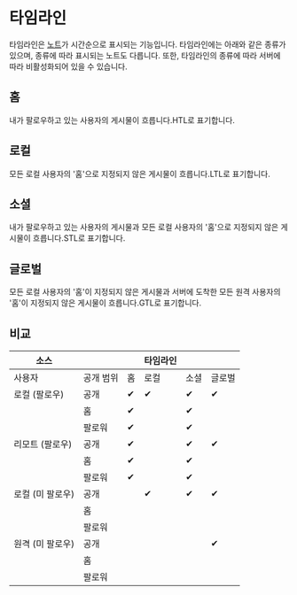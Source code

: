 # 타임라인

타임라인은 [노트](./note)가 시간순으로 표시되는 기능입니다.
타임라인에는 아래와 같은 종류가 있으며, 종류에 따라 표시되는 노트도 다릅니다.
또한, 타임라인의 종류에 따라 서버에 따라 비활성화되어 있을 수 있습니다.

## 홈

내가 팔로우하고 있는 사용자의 게시물이 흐릅니다.HTL로 표기합니다.

## 로컬

모든 로컬 사용자의 '홈'으로 지정되지 않은 게시물이 흐릅니다.LTL로 표기합니다.

## 소셜

내가 팔로우하고 있는 사용자의 게시물과 모든 로컬 사용자의 '홈'으로 지정되지 않은 게시물이 흐릅니다.STL로 표기합니다.

## 글로벌

모든 로컬 사용자의 '홈'이 지정되지 않은 게시물과 서버에 도착한 모든 원격 사용자의 '홈'이 지정되지 않은 게시물이 흐릅니다.GTL로 표기합니다.

## 비교

| 소스                            |       |   | 타임라인 |    |     |
| ----------------------------- | ----- | - | ---- | -- | --- |
| 사용자                           | 공개 범위 | 홈 | 로컬   | 소셜 | 글로벌 |
| 로컬 (팔로우)   | 공개    | ✔ | ✔    | ✔  | ✔   |
|                               | 홈     | ✔ |      | ✔  |     |
|                               | 팔로워   | ✔ |      | ✔  |     |
| 리모트 (팔로우)  | 공개    | ✔ |      | ✔  | ✔   |
|                               | 홈     | ✔ |      | ✔  |     |
|                               | 팔로워   | ✔ |      | ✔  |     |
| 로컬 (미 팔로우) | 공개    |   | ✔    | ✔  | ✔   |
|                               | 홈     |   |      |    |     |
|                               | 팔로워   |   |      |    |     |
| 원격 (미 팔로우) | 공개    |   |      |    | ✔   |
|                               | 홈     |   |      |    |     |
|                               | 팔로워   |   |      |    |     |
